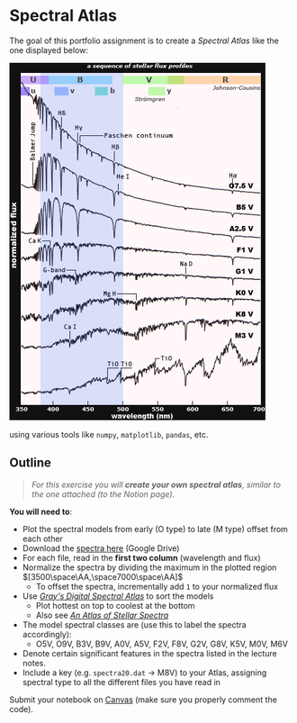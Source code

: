 # Spectral Atlas

The goal of this portfolio assignment is to create a *Spectral Atlas* like the one displayed below:

![Alt text](<src/Example spectral atlas.png>)

using various tools like `numpy`, `matplotlib`, `pandas`, etc.


## Outline

> *For this exercise you will **create your own spectral atlas**, similar to the one attached (to the Notion page).*
>

**You will need to**:

- Plot the spectral models from early (O type) to late (M type) offset from each other
- Download the [spectra here](https://drive.google.com/drive/folders/1TrBuGH8CukEEQ9C8j9oyIEMmvHF2RyYr?usp=sharing) (Google Drive)
- For each file, read in the **first two column** (wavelength and flux)
- Normalize the spectra by dividing the maximum in the plotted region $[3500\space\AA,\space7000\space\AA]$
    - To offset the spectra, incrementally add `1` to your normalized flux
- Use [*Gray's Digital Spectral Atlas*](http://ned.ipac.caltech.edu/level5/Gray/Gray1.html) to sort the models
    - Plot hottest on top to coolest at the bottom
    - Also see *[An Atlas of Stellar Spectra](https://ned.ipac.caltech.edu/level5/ASS_Atlas/frames.html)*
- The model spectral classes are (use this to label the spectra accordingly):
    - O5V, O9V, B3V, B9V, A0V, A5V, F2V, F8V, G2V, G8V, K5V, M0V, M6V
- Denote certain significant features in the spectra listed in the lecture notes.
- Include a key (e.g. `spectra20.dat` $\to$ M8V) to your Atlas, assigning spectral type to all the different files you have read in

Submit your notebook on [Canvas](https://erau.instructure.com/courses/163207/assignments/3282016) (make sure you properly comment the code).
